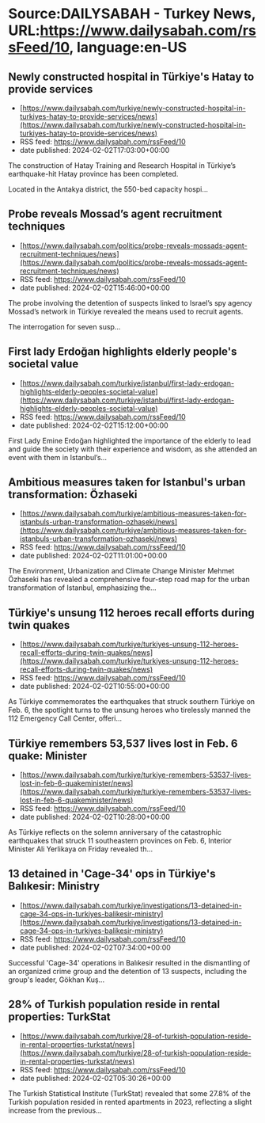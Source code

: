 # Source:DAILYSABAH - Turkey News, URL:https://www.dailysabah.com/rssFeed/10, language:en-US

## Newly constructed hospital in Türkiye's Hatay to provide services
 - [https://www.dailysabah.com/turkiye/newly-constructed-hospital-in-turkiyes-hatay-to-provide-services/news](https://www.dailysabah.com/turkiye/newly-constructed-hospital-in-turkiyes-hatay-to-provide-services/news)
 - RSS feed: https://www.dailysabah.com/rssFeed/10
 - date published: 2024-02-02T17:03:00+00:00

The construction of Hatay Training and Research Hospital in Türkiye’s earthquake-hit Hatay province has been completed.

Located in the Antakya district, the 550-bed capacity hospi...

## Probe reveals Mossad’s agent recruitment techniques
 - [https://www.dailysabah.com/politics/probe-reveals-mossads-agent-recruitment-techniques/news](https://www.dailysabah.com/politics/probe-reveals-mossads-agent-recruitment-techniques/news)
 - RSS feed: https://www.dailysabah.com/rssFeed/10
 - date published: 2024-02-02T15:46:00+00:00

The probe involving the detention of suspects linked to Israel’s spy agency Mossad’s network in Türkiye revealed the means used to recruit agents.

The interrogation for seven susp...

## First lady Erdoğan highlights elderly people's societal value
 - [https://www.dailysabah.com/turkiye/istanbul/first-lady-erdogan-highlights-elderly-peoples-societal-value](https://www.dailysabah.com/turkiye/istanbul/first-lady-erdogan-highlights-elderly-peoples-societal-value)
 - RSS feed: https://www.dailysabah.com/rssFeed/10
 - date published: 2024-02-02T15:12:00+00:00

First Lady Emine Erdoğan highlighted the importance of the elderly to lead and guide the society with their experience and wisdom, as she attended an event with them in Istanbul’s...

## Ambitious measures taken for Istanbul's urban transformation: Özhaseki
 - [https://www.dailysabah.com/turkiye/ambitious-measures-taken-for-istanbuls-urban-transformation-ozhaseki/news](https://www.dailysabah.com/turkiye/ambitious-measures-taken-for-istanbuls-urban-transformation-ozhaseki/news)
 - RSS feed: https://www.dailysabah.com/rssFeed/10
 - date published: 2024-02-02T11:01:00+00:00

The Environment, Urbanization and Climate Change Minister Mehmet Özhaseki has revealed a comprehensive four-step road map for the urban transformation of Istanbul, emphasizing the...

## Türkiye's unsung 112 heroes recall efforts during twin quakes
 - [https://www.dailysabah.com/turkiye/turkiyes-unsung-112-heroes-recall-efforts-during-twin-quakes/news](https://www.dailysabah.com/turkiye/turkiyes-unsung-112-heroes-recall-efforts-during-twin-quakes/news)
 - RSS feed: https://www.dailysabah.com/rssFeed/10
 - date published: 2024-02-02T10:55:00+00:00

As Türkiye commemorates the earthquakes that struck southern Türkiye on Feb. 6, the spotlight turns to the unsung heroes who tirelessly manned the 112 Emergency Call Center, offeri...

## Türkiye remembers 53,537 lives lost in Feb. 6 quake: Minister
 - [https://www.dailysabah.com/turkiye/turkiye-remembers-53537-lives-lost-in-feb-6-quakeminister/news](https://www.dailysabah.com/turkiye/turkiye-remembers-53537-lives-lost-in-feb-6-quakeminister/news)
 - RSS feed: https://www.dailysabah.com/rssFeed/10
 - date published: 2024-02-02T10:28:00+00:00

As Türkiye reflects on the solemn anniversary of the catastrophic earthquakes that struck 11 southeastern provinces on Feb. 6, Interior Minister Ali Yerlikaya on Friday revealed th...

## 13 detained in 'Cage-34' ops in Türkiye's Balıkesir: Ministry
 - [https://www.dailysabah.com/turkiye/investigations/13-detained-in-cage-34-ops-in-turkiyes-balikesir-ministry](https://www.dailysabah.com/turkiye/investigations/13-detained-in-cage-34-ops-in-turkiyes-balikesir-ministry)
 - RSS feed: https://www.dailysabah.com/rssFeed/10
 - date published: 2024-02-02T07:34:00+00:00

Successful 'Cage-34' operations in Balıkesir resulted in the dismantling of an organized crime group and the detention of 13 suspects, including the group's leader, Gökhan Kuş...

## 28% of Turkish population reside in rental properties: TurkStat
 - [https://www.dailysabah.com/turkiye/28-of-turkish-population-reside-in-rental-properties-turkstat/news](https://www.dailysabah.com/turkiye/28-of-turkish-population-reside-in-rental-properties-turkstat/news)
 - RSS feed: https://www.dailysabah.com/rssFeed/10
 - date published: 2024-02-02T05:30:26+00:00

The Turkish Statistical Institute (TurkStat) revealed that some 27.8% of the Turkish population resided in rented apartments in 2023, reflecting a slight increase from the previous...

